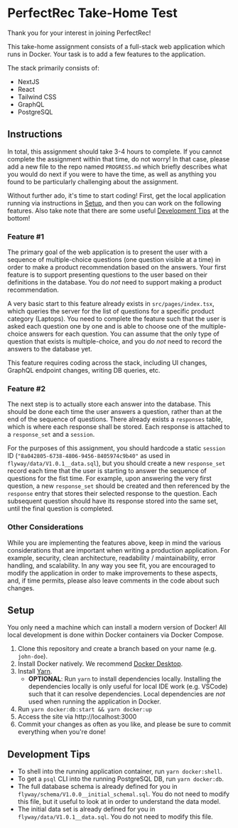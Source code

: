 # PerfectRec Take-Home Test

Thank you for your interest in joining PerfectRec!

This take-home assignment consists of a full-stack web application which runs in Docker. Your task is to add a few features to the application.

The stack primarily consists of:

- NextJS
- React
- Tailwind CSS
- GraphQL
- PostgreSQL

## Instructions

In total, this assignment should take 3-4 hours to complete. If you cannot complete the assignment within that time, do not worry! In that case, please add a new file to the repo named `PROGRESS.md` which briefly describes what you would do next if you were to have the time, as well as anything you found to be particularly challenging about the assignment.

Without further ado, it's time to start coding! First, get the local application running via instructions in [Setup](#setup), and then you can work on the following features. Also take note that there are some useful [Development Tips](#development-tips) at the bottom!

### Feature #1

The primary goal of the web application is to present the user with a sequence of multiple-choice questions (one question visible at a time) in order to make a product recommendation based on the answers. Your first feature is to support presenting questions to the user based on their definitions in the database. You do _not_ need to support making a product recommendation.

A very basic start to this feature already exists in `src/pages/index.tsx`, which queries the server for the list of questions for a specific product category (Laptops). You need to complete the feature such that the user is asked each question one by one and is able to choose one of the multiple-choice answers for each question. You can assume that the only type of question that exists is multiple-choice, and you do _not_ need to record the answers to the database yet.

This feature requires coding across the stack, including UI changes, GraphQL endpoint changes, writing DB queries, etc.

### Feature #2

The next step is to actually store each answer into the database. This should be done each time the user answers a question, rather than at the end of the sequence of questions. There already exists a `responses` table, which is where each response shall be stored. Each response is attached to a `response_set` and a `session`.

For the purposes of this assignment, you should hardcode a static `session` ID (`"8a042805-6738-4806-9456-8405974c9b40"` as used in `flyway/data/V1.0.1__data.sql`), but you should create a new `response_set` record each time that the user is starting to answer the sequence of questions for the fist time. For example, upon answering the very first question, a new `response_set` should be created and then referenced by the `response` entry that stores their selected response to the question. Each subsequent question should have its response stored into the same set, until the final question is completed.

### Other Considerations

While you are implementing the features above, keep in mind the various considerations that are important when writing a production application. For example, security, clean architecture, readability / maintainability, error handling, and scalability. In any way you see fit, you are encouraged to modify the application in order to make improvements to these aspects, and, if time permits, please also leave comments in the code about such changes.

## Setup

You only need a machine which can install a modern version of Docker! All local development is done within Docker containers via Docker Compose.

1. Clone this repository and create a branch based on your name (e.g. `john-doe`).
1. Install Docker natively. We recommend [Docker Desktop](https://www.docker.com/products/docker-desktop/).
1. Install [Yarn](https://yarnpkg.com/).
   - **OPTIONAL**: Run `yarn` to install dependencies locally. Installing the dependencies locally is only useful for local IDE work (e.g. VSCode) such that it can resolve dependencies. Local dependencies are _not_ used when running the application in Docker.
1. Run `yarn docker:db:start && yarn docker:up`
1. Access the site via http://localhost:3000
1. Commit your changes as often as you like, and please be sure to commit everything when you're done!

## Development Tips

- To shell into the running application container, run `yarn docker:shell`.
- To get a `psql` CLI into the running PostgreSQL DB, run `yarn docker:db`.
- The full database schema is already defined for you in `flyway/schema/V1.0.0__initial_schemal.sql`. You do not need to modify this file, but it useful to look at in order to understand the data model.
- The initial data set is already defined for you in `flyway/data/V1.0.1__data.sql`. You do not need to modify this file.
